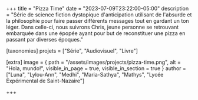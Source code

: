 +++
title = "Pizza Time"
date = "2023-07-09T23:22:00-05:00"
description = "Série de science fiction dystopique d'anticipation utilisant de l'absurde et la philosophie pour faire passer différents messages tout en gardant un ton léger. Dans celle-ci, nous suivrons Chris, jeune personne se retrouvant embarquée dans une épopée ayant pour but de reconstituer une pizza en passant par diverses époques."

[taxonomies]
projets = ["Série", "Audiovisuel", "Livre"]

[extra]
    image = { path = "/assets/images/projects/pizza-time.png", alt = "Hola, mundo!", visible_in_page = true, visible_in_section = true }
    author = ["Luna", "Lylou-Ann", "Medhi", "Maria-Sathya", "Mathys", "Lycée Expérimental de Saint-Nazaire"]

+++